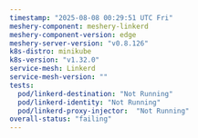 ```yaml
---
timestamp: "2025-08-08 00:29:51 UTC Fri"
meshery-component: meshery-linkerd
meshery-component-version: edge
meshery-server-version: "v0.8.126"
k8s-distro: minikube
k8s-version: "v1.32.0"
service-mesh: Linkerd
service-mesh-version: ""
tests:
  pod/linkerd-destination: "Not Running"
  pod/linkerd-identity: "Not Running"
  pod/linkerd-proxy-injector:  "Not Running"
overall-status: "failing"
---
```

